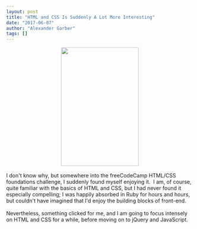 ```yaml
---
layout: post
title: "HTML and CSS Is Suddenly A Lot More Interesting"
date: "2017-06-07"
author: "Alexander Garber"
tags: []
---
```


<div dir="ltr" style="text-align: left;" trbidi="on">
          <div class="separator" style="clear: both; text-align: center;"><a href="https://1.bp.blogspot.com/-Tp0Zqcf-VRc/WTe3Na6_VBI/AAAAAAAAShA/M--FcABIt8ornTGfID9uNy45I8lUwvf-wCPcB/s1600/freecodecamp_progress.png" imageanchor="1" style="margin-left: 1em; margin-right: 1em;"><img border="0" data-original-height="741" data-original-width="485" height="320" src="https://1.bp.blogspot.com/-Tp0Zqcf-VRc/WTe3Na6_VBI/AAAAAAAAShA/M--FcABIt8ornTGfID9uNy45I8lUwvf-wCPcB/s320/freecodecamp_progress.png" width="209"></a></div>
<br>I
          don't know why, but somewhere into the freeCodeCamp HTML/CSS foundations challenge, I suddenly found myself enjoying it.  I am, of course, quite familiar with the basics of HTML and CSS, but I had never found it especially compelling;
          I was happily absorbed in Ruby for hours and hours, but couldn't have imagined that I'd enjoy the building blocks of front-end.<br><br>Nevertheless, something clicked for me, and I am going to focus intensely on HTML and CSS for a
          while, before moving on to jQuery and JavaScript.
        </div>